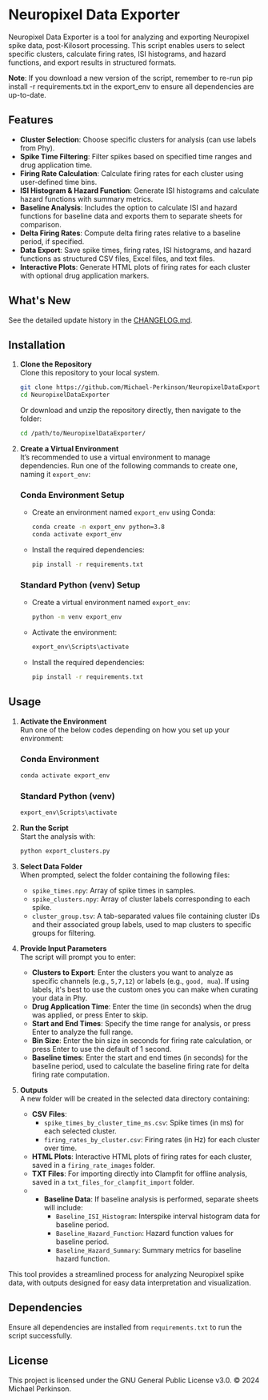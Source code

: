 
# Neuropixel Data Exporter

Neuropixel Data Exporter is a tool for analyzing and exporting Neuropixel spike data, post-Kilosort processing. This script enables users to select specific clusters, calculate firing rates, ISI histograms, and hazard functions, and export results in structured formats.

**Note**: If you download a new version of the script, remember to re-run pip install -r requirements.txt in the export_env to ensure all dependencies are up-to-date.

## Features

- **Cluster Selection**: Choose specific clusters for analysis (can use labels from Phy).
- **Spike Time Filtering**: Filter spikes based on specified time ranges and drug application time.
- **Firing Rate Calculation**: Calculate firing rates for each cluster using user-defined time bins.
- **ISI Histogram & Hazard Function**: Generate ISI histograms and calculate hazard functions with summary metrics.
- **Baseline Analysis**: Includes the option to calculate ISI and hazard functions for baseline data and exports them to separate sheets for comparison.
- **Delta Firing Rates**: Compute delta firing rates relative to a baseline period, if specified.
- **Data Export**: Save spike times, firing rates, ISI histograms, and hazard functions as structured CSV files, Excel files, and text files.
- **Interactive Plots**: Generate HTML plots of firing rates for each cluster with optional drug application markers.
  
## What's New

See the detailed update history in the [CHANGELOG.md](CHANGELOG.md).

## Installation

1. **Clone the Repository**  
   Clone this repository to your local system.

   ```bash
   git clone https://github.com/Michael-Perkinson/NeuropixelDataExporter.git
   cd NeuropixelDataExporter
   ```

   Or download and unzip the repository directly, then navigate to the folder:

   ```bash
   cd /path/to/NeuropixelDataExporter/
   ```

2. **Create a Virtual Environment**  
   It’s recommended to use a virtual environment to manage dependencies. Run one of the following commands to create one, naming it `export_env`:

   ### Conda Environment Setup

   - Create an environment named `export_env` using Conda:

     ```bash
     conda create -n export_env python=3.8
     conda activate export_env
     ```

   - Install the required dependencies:

     ```bash
     pip install -r requirements.txt
     ```

   ### Standard Python (venv) Setup

   - Create a virtual environment named `export_env`:

     ```bash
     python -m venv export_env
     ```

   - Activate the environment:

     ```bash
     export_env\Scripts\activate
     ```

   - Install the required dependencies:

     ```bash
     pip install -r requirements.txt
     ```

## Usage

1. **Activate the Environment**  
   Run one of the below codes depending on how you set up your environment:

   ### Conda Environment

      ```bash
      conda activate export_env 
      ```

   ### Standard Python (venv)

      ```bash
      export_env\Scripts\activate
      ```

2. **Run the Script**  
   Start the analysis with:

   ```bash
   python export_clusters.py
   ```

3. **Select Data Folder**  
   When prompted, select the folder containing the following files:
   - `spike_times.npy`: Array of spike times in samples.
   - `spike_clusters.npy`: Array of cluster labels corresponding to each spike.
   - `cluster_group.tsv`: A tab-separated values file containing cluster IDs and their associated group labels, used to map clusters to specific groups for filtering.

4. **Provide Input Parameters**  
   The script will prompt you to enter:
   - **Clusters to Export**: Enter the clusters you want to analyze as specific channels (e.g., `5,7,12`) or labels (e.g., `good, mua`). If using labels, it's best to use the custom ones you can make when curating your data in Phy.
   - **Drug Application Time**: Enter the time (in seconds) when the drug was applied, or press Enter to skip.
   - **Start and End Times**: Specify the time range for analysis, or press Enter to analyze the full range.
   - **Bin Size**: Enter the bin size in seconds for firing rate calculation, or press Enter to use the default of 1 second.
   - **Baseline times**: Enter the start and end times (in seconds) for the baseline period, used to calculate the baseline firing rate for delta firing rate computation.

5. **Outputs**  
   A new folder will be created in the selected data directory containing:
   - **CSV Files**:
     - `spike_times_by_cluster_time_ms.csv`: Spike times (in ms) for each selected cluster.
     - `firing_rates_by_cluster.csv`: Firing rates (in Hz) for each cluster over time.
   - **HTML Plots**: Interactive HTML plots of firing rates for each cluster, saved in a `firing_rate_images` folder.
   - **TXT Files**: For importing directly into Clampfit for offline analysis, saved in a `txt_files_for_clampfit_import` folder.
   - - **Baseline Data**: If baseline analysis is performed, separate sheets will include:
       - `Baseline_ISI_Histogram`: Interspike interval histogram data for baseline period.
       - `Baseline_Hazard_Function`: Hazard function values for baseline period.
       - `Baseline_Hazard_Summary`: Summary metrics for baseline hazard function.

This tool provides a streamlined process for analyzing Neuropixel spike data, with outputs designed for easy data interpretation and visualization.

## Dependencies

Ensure all dependencies are installed from `requirements.txt` to run the script successfully.

## License

This project is licensed under the GNU General Public License v3.0. © 2024 Michael Perkinson.
